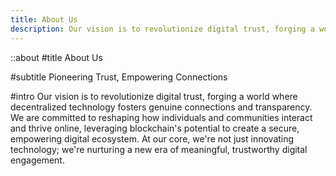 ```yaml
---
title: About Us
description: Our vision is to revolutionize digital trust, forging a world where decentralized technology fosters genuine connections and transparency. We are committed to reshaping how individuals and communities interact and thrive online, leveraging blockchain's potential to create a secure, empowering digital ecosystem. At our core, we're not just innovating technology; we're nurturing a new era of meaningful, trustworthy digital engagement.
---
```


::about
#title
About Us

#subtitle
Pioneering Trust, Empowering Connections

#intro
Our vision is to revolutionize digital trust, forging a world where decentralized technology fosters genuine connections and transparency. We are committed to reshaping how individuals and communities interact and thrive online, leveraging blockchain's potential to create a secure, empowering digital ecosystem. At our core, we're not just innovating technology; we're nurturing a new era of meaningful, trustworthy digital engagement.
